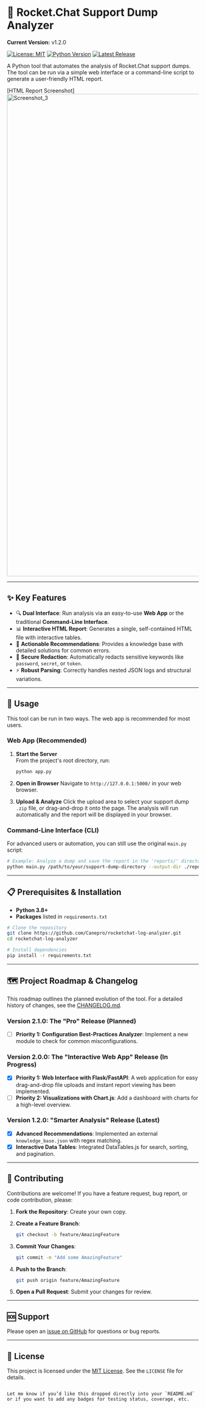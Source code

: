 # 🚀 Rocket.Chat Support Dump Analyzer

**Current Version:** v1.2.0

[![License: MIT](https://img.shields.io/badge/License-MIT-yellow.svg)](https://opensource.org/licenses/MIT)
[![Python Version](https://img.shields.io/badge/Python-3.8%2B-blue.svg)](https://www.python.org/downloads/)
[![Latest Release](https://img.shields.io/github/v/release/Canepro/rocketchat-log-analyzer?label=Latest%20Release&color=brightgreen)](https://github.com/Canepro/rocketchat-log-analyzer/releases)

A Python tool that automates the analysis of Rocket.Chat support dumps. The tool can be run via a simple web interface or a command-line script to generate a user-friendly HTML report.

[HTML Report Screenshot]
<img width="2331" height="1267" alt="Screenshot_3" src="https://github.com/user-attachments/assets/70c245e7-b5df-4bdd-a308-9c92346c5da9" />

---

## ✨ Key Features

- 🔍 **Dual Interface**: Run analysis via an easy-to-use **Web App** or the traditional **Command-Line Interface**.  
- 📊 **Interactive HTML Report**: Generates a single, self-contained HTML file with interactive tables.  
- 🎯 **Actionable Recommendations**: Provides a knowledge base with detailed solutions for common errors.  
- 🔐 **Secure Redaction**: Automatically redacts sensitive keywords like `password`, `secret`, or `token`.  
- ⚡ **Robust Parsing**: Correctly handles nested JSON logs and structural variations.

---

## 🚀 Usage

This tool can be run in two ways. The web app is recommended for most users.

### Web App (Recommended)

1. **Start the Server**  
   From the project's root directory, run:
   ```bash
   python app.py
   ````

2. **Open in Browser**
   Navigate to `http://127.0.0.1:5000/` in your web browser.
3. **Upload & Analyze**
   Click the upload area to select your support dump `.zip` file, or drag-and-drop it onto the page. The analysis will run automatically and the report will be displayed in your browser.

### Command-Line Interface (CLI)

For advanced users or automation, you can still use the original `main.py` script:

```bash
# Example: Analyze a dump and save the report in the 'reports/' directory
python main.py /path/to/your/support-dump-directory --output-dir ./reports
```

---

## 📋 Prerequisites & Installation

* **Python 3.8+**
* **Packages** listed in `requirements.txt`

```bash
# Clone the repository
git clone https://github.com/Canepro/rocketchat-log-analyzer.git
cd rocketchat-log-analyzer

# Install dependencies
pip install -r requirements.txt
```

---

## 🗺️ Project Roadmap & Changelog

This roadmap outlines the planned evolution of the tool. For a detailed history of changes, see the [CHANGELOG.md](./CHANGELOG.md).

### Version 2.1.0: The "Pro" Release (Planned)

* [ ] **Priority 1: Configuration Best-Practices Analyzer**: Implement a new module to check for common misconfigurations.

### Version 2.0.0: The "Interactive Web App" Release (In Progress)

* [x] **Priority 1: Web Interface with Flask/FastAPI**: A web application for easy drag-and-drop file uploads and instant report viewing has been implemented.
* [ ] **Priority 2: Visualizations with Chart.js**: Add a dashboard with charts for a high-level overview.

### Version 1.2.0: "Smarter Analysis" Release (Latest)

* [x] **Advanced Recommendations**: Implemented an external `knowledge_base.json` with regex matching.
* [x] **Interactive Data Tables**: Integrated DataTables.js for search, sorting, and pagination.

---

## 🤝 Contributing

Contributions are welcome! If you have a feature request, bug report, or code contribution, please:

1. **Fork the Repository**: Create your own copy.
2. **Create a Feature Branch**:

   ```bash
   git checkout -b feature/AmazingFeature
   ```
3. **Commit Your Changes**:

   ```bash
   git commit -m "Add some AmazingFeature"
   ```
4. **Push to the Branch**:

   ```bash
   git push origin feature/AmazingFeature
   ```
5. **Open a Pull Request**: Submit your changes for review.

---

## 🆘 Support

Please open an [issue on GitHub](https://github.com/Canepro/rocketchat-log-analyzer/issues) for questions or bug reports.

---

## 📄 License

This project is licensed under the [MIT License](https://opensource.org/licenses/MIT). See the `LICENSE` file for details.

```

Let me know if you’d like this dropped directly into your `README.md` or if you want to add any badges for testing status, coverage, etc.
```
